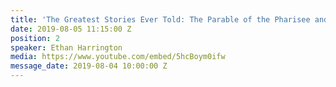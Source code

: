 ```yaml
---
title: 'The Greatest Stories Ever Told: The Parable of the Pharisee and the Tax Collector'
date: 2019-08-05 11:15:00 Z
position: 2
speaker: Ethan Harrington
media: https://www.youtube.com/embed/5hcBoym0ifw
message_date: 2019-08-04 10:00:00 Z
---
```


